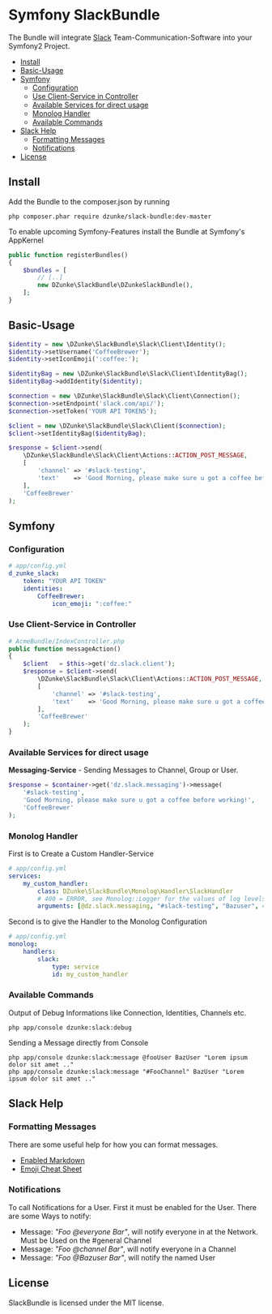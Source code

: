 # Symfony SlackBundle

The Bundle will integrate [Slack](https://slack.com/) Team-Communication-Software into your Symfony2 Project. 

- [Install](#user-content-install)
- [Basic-Usage](#user-content-basic-usage)
- [Symfony](#user-content-symfony)
  - [Configuration](#user-content-configuration)
  - [Use Client-Service in Controller](#user-content-use-client-service-in-controller)
  - [Available Services for direct usage](#user-content-available-services-for-direct-usage)
  - [Monolog Handler](#user-content-monolog-handler)
  - [Available Commands](#user-content-available-commands)
- [Slack Help](#user-content-slack-help)
  - [Formatting Messages](#user-content-formatting-messages)
  - [Notifications](#user-content-notifications)
- [License](#user-content-license)

## Install

Add the Bundle to the composer.json by running

    php composer.phar require dzunke/slack-bundle:dev-master

To enable upcoming Symfony-Features install the Bundle at Symfony's AppKernel

``` php
public function registerBundles()
{
    $bundles = [
        // [..]
        new DZunke\SlackBundle\DZunkeSlackBundle(),
    ];
}
```

## Basic-Usage

``` php
$identity = new \DZunke\SlackBundle\Slack\Client\Identity();
$identity->setUsername('CoffeeBrewer');
$identity->setIconEmoji(':coffee:');

$identityBag = new \DZunke\SlackBundle\Slack\Client\IdentityBag();
$identityBag->addIdentity($identity);

$connection = new \DZunke\SlackBundle\Slack\Client\Connection();
$connection->setEndpoint('slack.com/api/');
$connection->setToken('YOUR API TOKEN5');

$client = new \DZunke\SlackBundle\Slack\Client($connection);
$client->setIdentityBag($identityBag);

$response = $client->send(
    \DZunke\SlackBundle\Slack\Client\Actions::ACTION_POST_MESSAGE,
    [
        'channel' => '#slack-testing',
        'text'    => 'Good Morning, please make sure u got a coffee before working!'
    ],
    'CoffeeBrewer'
);
```

## Symfony

### Configuration

``` yaml
# app/config.yml
d_zunke_slack:
    token: "YOUR API TOKEN"
    identities:
        CoffeeBrewer:
            icon_emoji: ":coffee:"
```

### Use Client-Service in Controller

``` php
# AcmeBundle/IndexController.php
public function messageAction()
{
    $client   = $this->get('dz.slack.client');
    $response = $client->send(
        \DZunke\SlackBundle\Slack\Client\Actions::ACTION_POST_MESSAGE,
        [
            'channel' => '#slack-testing',
            'text'    => 'Good Morning, please make sure u got a coffee before working!'
        ],
        'CoffeeBrewer'
    );
}
```

### Available Services for direct usage

**Messaging-Service** - Sending Messages to Channel, Group or User.

``` php
$response = $container->get('dz.slack.messaging')->message(
    '#slack-testing',
    'Good Morning, please make sure u got a coffee before working!',
    'CoffeeBrewer'
);
```

### Monolog Handler

First is to Create a Custom Handler-Service

``` yaml
# app/config.yml
services:
    my_custom_handler:
        class: DZunke\SlackBundle\Monolog\Handler\SlackHandler
        # 400 = ERROR, see Monolog::Logger for the values of log levels
        arguments: [@dz.slack.messaging, "#slack-testing", "Bazuser", 400]
```

Second is to give the Handler to the Monolog Configuration

``` yaml
# app/config.yml
monolog:
    handlers:
        slack:
            type: service
            id: my_custom_handler
```

### Available Commands

Output of Debug Informations like Connection, Identities, Channels etc.

    php app/console dzunke:slack:debug
    
Sending a Message directly from Console

    php app/console dzunke:slack:message @fooUser BazUser "Lorem ipsum dolor sit amet .."
    php app/console dzunke:slack:message "#FooChannel" BazUser "Lorem ipsum dolor sit amet .."

## Slack Help

### Formatting Messages

There are some useful help for how you can format messages. 

  * [Enabled Markdown](https://slack.zendesk.com/hc/en-us/articles/202288908-How-can-I-add-formatting-to-my-messages-)
  * [Emoji Cheat Sheet](http://www.emoji-cheat-sheet.com/)

### Notifications

To call Notifications for a User. First it must be enabled for the User. There are some Ways to notify:

 * Message: _"Foo @everyone Bar"_, will notify everyone in at the Network. Must be Used on the #general Channel
 * Message: _"Foo @channel Bar"_, will notify everyone in a Channel
 * Message: _"Foo @Bazuser Bar"_, will notify the named User

## License

SlackBundle is licensed under the MIT license.
